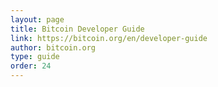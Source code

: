 ```yaml
---
layout: page
title: Bitcoin Developer Guide
link: https://bitcoin.org/en/developer-guide
author: bitcoin.org
type: guide
order: 24
---
```

